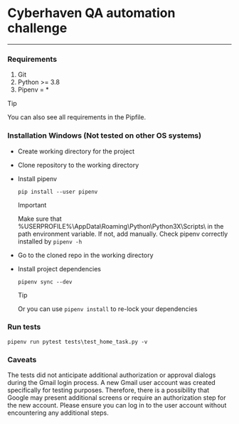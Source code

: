 # Cyberhaven QA automation challenge

---

### Requirements

1. Git
2. Python >= 3.8
3. Pipenv = *

> [!TIP]
> You can also see all requirements in the Pipfile.

### Installation Windows (Not tested on other OS systems)
* Create working directory for the project
* Clone repository to the working directory
* Install pipenv
  ```
  pip install --user pipenv
  ```

    > [!IMPORTANT]
    > Make sure that %USERPROFILE%\AppData\Roaming\Python\Python3X\Scripts\ in the path environment variable.
    > If not, add manually. Check pipenv correctly installed by ```pipenv -h```
    
* Go to the cloned repo in the working directory
* Install project dependencies
    ```
    pipenv sync --dev
    ```
    > [!TIP]
    > Or you can use ```pipenv install``` to re-lock your dependencies

### Run tests

```
pipenv run pytest tests\test_home_task.py -v
```

### Caveats
The tests did not anticipate additional authorization or approval dialogs during the Gmail login process.
A new Gmail user account was created specifically for testing purposes.
Therefore, there is a possibility that Google may present additional screens or require an authorization step for the new account.
Please ensure you can log in to the user account without encountering any additional steps.
